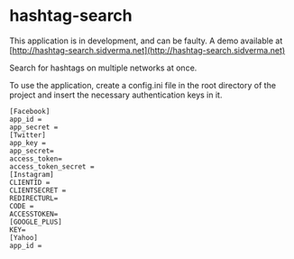 hashtag-search
==============

This application is in development, and can be faulty.
A demo available at [http://hashtag-search.sidverma.net](http://hashtag-search.sidverma.net)

Search for hashtags on multiple networks at once.

To use the application, create a config.ini file in the root directory of the project and insert the necessary authentication keys in it.

	[Facebook]
	app_id =
	app_secret =
	[Twitter]
	app_key =
	app_secret=
	access_token=
	access_token_secret =
	[Instagram]
	CLIENTID =
	CLIENTSECRET =
	REDIRECTURL=
	CODE =
	ACCESSTOKEN=
	[GOOGLE_PLUS]
	KEY=
	[Yahoo]
	app_id =
